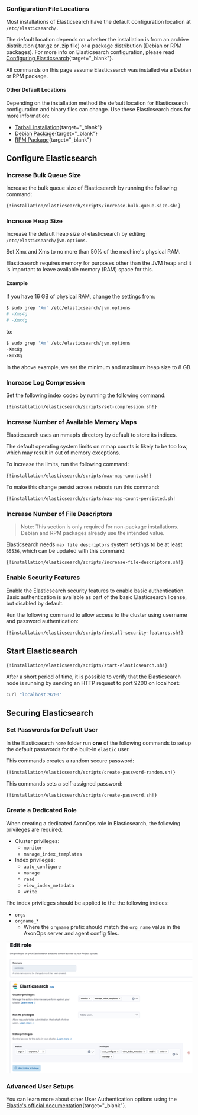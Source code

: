 
### Configuration File Locations

Most installations of Elasticsearch have the default configuration location at `/etc/elasticsearch/`.

The default location depends on whether the installation is from an archive distribution (.tar.gz or .zip file) or a package distribution (Debian or RPM packages). For more info on Elasticsearch configuration, please read [Configuring Elasticsearch](https://www.elastic.co/guide/en/elasticsearch/reference/7.17/settings.html){target="_blank"}.

All commands on this page assume Elasticsearch was installed via a Debian or RPM package.

#### Other Default Locations

Depending on the installation method the default location for Elasticsearch configuration and binary files can change. Use these Elasticsearch docs for more information:

- [Tarball Installation](https://www.elastic.co/guide/en/elasticsearch/reference/7.17/targz.html#targz-layout){target="_blank"}
- [Debian Package](https://www.elastic.co/guide/en/elasticsearch/reference/7.17/deb.html#deb-layout){target="_blank"}
- [RPM Package](https://www.elastic.co/guide/en/elasticsearch/reference/7.17/rpm.html#rpm-layout){target="_blank"}

## Configure Elasticsearch

### Increase Bulk Queue Size

Increase the bulk queue size of Elasticsearch by running the following command:

``` bash
{!installation/elasticsearch/scripts/increase-bulk-queue-size.sh!}
```

### Increase Heap Size

Increase the default heap size of elasticsearch by editing `/etc/elasticsearch/jvm.options`.

Set Xmx and Xms to no more than 50% of the machine's physical RAM.

Elasticsearch requires memory for purposes other than the JVM heap and it is important to leave available memory (RAM) space for this.

#### Example

If you have 16 GB of physical RAM, change the settings from:

``` bash
$ sudo grep 'Xm' /etc/elasticsearch/jvm.options
# -Xms4g
# -Xmx4g
```

to:

``` bash
$ sudo grep 'Xm' /etc/elasticsearch/jvm.options
-Xms8g
-Xmx8g 
```

In the above example, we set the minimum and maximum heap size to 8 GB.

### Increase Log Compression

Set the following index codec by running the following command:

``` bash
{!installation/elasticsearch/scripts/set-compression.sh!}
```

### Increase Number of Available Memory Maps

Elasticsearch uses an mmapfs directory by default to store its indices. 

The default operating system limits on mmap counts is likely to be too low, which may result in out of memory exceptions.

To increase the limits, run the following command:

``` bash
{!installation/elasticsearch/scripts/max-map-count.sh!}
```

To make this change persist across reboots run this command:

``` bash
{!installation/elasticsearch/scripts/max-map-count-persisted.sh!
```

### Increase Number of File Descriptors

> Note: This section is only required for non-package installations. Debian and RPM
packages already use the intended value.

Elasticsearch needs `max file descriptors` system settings to be at least `65536`,
which can be updated with this command:

``` bash
{!installation/elasticsearch/scripts/increase-file-descriptors.sh!}
```

### Enable Security Features

Enable the Elasticsearch security features to enable basic authentication. Basic authentication is available as part of the basic Elasticsearch license, but disabled by default.

Run the following command to allow access to the cluster using username and password authentication:

``` bash
{!installation/elasticsearch/scripts/install-security-features.sh!}
```

## Start Elasticsearch

``` bash
{!installation/elasticsearch/scripts/start-elasticsearch.sh!}
```

After a short period of time, it is possible to verify that the Elasticsearch node is running by sending an HTTP request to port 9200 on localhost:

``` bash
curl "localhost:9200"
```

## Securing Elasticsearch

### Set Passwords for Default User

In the Elasticsearch `home` folder run **one** of the following commands to setup the default passwords for the built-in `elastic` user.

This commands creates a random secure password:

```bash
{!installation/elasticsearch/scripts/create-password-random.sh!}
```

This commands sets a self-assigned password:

```bash
{!installation/elasticsearch/scripts/create-password.sh!}
```

### Create a Dedicated Role

When creating a dedicated AxonOps role in Elasticsearch, the following privileges are required:

* Cluster privileges:
    * `monitor`
    * `manage_index_templates`
* Index privileges:
    * `auto_configure`
    * `manage`
    * `read`
    * `view_index_metadata`
    * `write`

The index privileges should be applied to the the following indices:

* `orgs`
* `orgname_*`
    * Where the `orgname` prefix should match the `org_name` value in the AxonOps server and agent config files.

<img src="/installation/elasticsearch/elastic_role.png">

### Advanced User Setups

You can learn more about other User Authentication options using the
[Elastic's official documentation](https://www.elastic.co/guide/en/elasticsearch/reference/current/setting-up-authentication.html){target="_blank"}.
